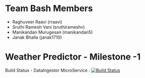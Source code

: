 Team Bash Members
==============================
* Raghuveer Raavi (rraavi) 
* Sruthi Ramesh Vani (sruthirameshv) 
* Manikandan Murugesan (manikandan5)
* Janak Bhalla (janak1710)

Weather Predictor - Milestone -1
==============================

Build Status - DataIngestor MicroService  : [![Build Status](https://travis-ci.org/airavata-courses/TeamBash.svg?branch=feature%2Ffeature-3-data-ingestor)](https://travis-ci.org/airavata-courses/TeamBash)
